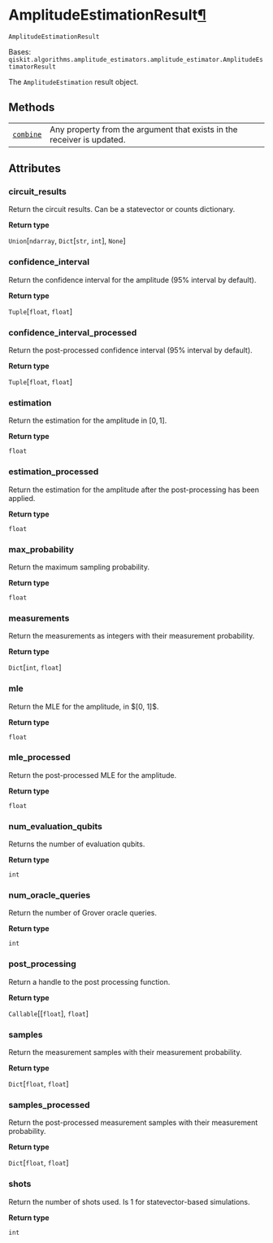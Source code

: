 # AmplitudeEstimationResult[¶](#amplitudeestimationresult "Permalink to this headline")

<span id="undefined" />

`AmplitudeEstimationResult`

Bases: `qiskit.algorithms.amplitude_estimators.amplitude_estimator.AmplitudeEstimatorResult`

The `AmplitudeEstimation` result object.

## Methods

|                                                                                                                                                                            |                                                                        |
| -------------------------------------------------------------------------------------------------------------------------------------------------------------------------- | ---------------------------------------------------------------------- |
| [`combine`](qiskit.algorithms.AmplitudeEstimationResult.combine#qiskit.algorithms.AmplitudeEstimationResult.combine "qiskit.algorithms.AmplitudeEstimationResult.combine") | Any property from the argument that exists in the receiver is updated. |

## Attributes

<span id="undefined" />

### circuit\_results

Return the circuit results. Can be a statevector or counts dictionary.

**Return type**

`Union`\[`ndarray`, `Dict`\[`str`, `int`], `None`]

<span id="undefined" />

### confidence\_interval

Return the confidence interval for the amplitude (95% interval by default).

**Return type**

`Tuple`\[`float`, `float`]

<span id="undefined" />

### confidence\_interval\_processed

Return the post-processed confidence interval (95% interval by default).

**Return type**

`Tuple`\[`float`, `float`]

<span id="undefined" />

### estimation

Return the estimation for the amplitude in $[0, 1]$.

**Return type**

`float`

<span id="undefined" />

### estimation\_processed

Return the estimation for the amplitude after the post-processing has been applied.

**Return type**

`float`

<span id="undefined" />

### max\_probability

Return the maximum sampling probability.

**Return type**

`float`

<span id="undefined" />

### measurements

Return the measurements as integers with their measurement probability.

**Return type**

`Dict`\[`int`, `float`]

<span id="undefined" />

### mle

Return the MLE for the amplitude, in $\[0, 1]\$.

**Return type**

`float`

<span id="undefined" />

### mle\_processed

Return the post-processed MLE for the amplitude.

**Return type**

`float`

<span id="undefined" />

### num\_evaluation\_qubits

Returns the number of evaluation qubits.

**Return type**

`int`

<span id="undefined" />

### num\_oracle\_queries

Return the number of Grover oracle queries.

**Return type**

`int`

<span id="undefined" />

### post\_processing

Return a handle to the post processing function.

**Return type**

`Callable`\[\[`float`], `float`]

<span id="undefined" />

### samples

Return the measurement samples with their measurement probability.

**Return type**

`Dict`\[`float`, `float`]

<span id="undefined" />

### samples\_processed

Return the post-processed measurement samples with their measurement probability.

**Return type**

`Dict`\[`float`, `float`]

<span id="undefined" />

### shots

Return the number of shots used. Is 1 for statevector-based simulations.

**Return type**

`int`
